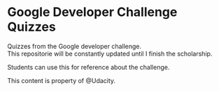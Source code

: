 # Google Developer Challenge Quizzes

Quizzes from the Google developer challenge.
<br/>
This repositorie will be constantly updated until I finish the scholarship.

Students can use this for reference about the challenge.

This content is property of @Udacity.
